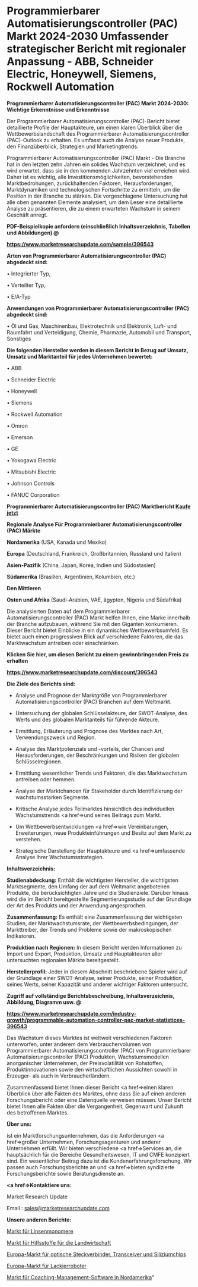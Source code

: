 # Programmierbarer Automatisierungscontroller (PAC) Markt 2024-2030 Umfassender strategischer Bericht mit regionaler Anpassung - ABB, Schneider Electric, Honeywell, Siemens, Rockwell Automation

<strong>Programmierbarer Automatisierungscontroller (PAC) Markt 2024-2030: Wichtige Erkenntnisse und Erkenntnisse</strong>

Der Programmierbarer Automatisierungscontroller (PAC)-Bericht bietet detaillierte Profile der Hauptakteure, um einen klaren Überblick über die Wettbewerbslandschaft des Programmierbarer Automatisierungscontroller (PAC)-Outlook zu erhalten. Es umfasst auch die Analyse neuer Produkte, den Finanzüberblick, Strategien und Marketingtrends.

Programmierbarer Automatisierungscontroller (PAC) Markt - Die Branche hat in den letzten zehn Jahren ein solides Wachstum verzeichnet, und es wird erwartet, dass sie in den kommenden Jahrzehnten viel erreichen wird. Daher ist es wichtig, alle Investitionsmöglichkeiten, bevorstehenden Marktbedrohungen, zurückhaltenden Faktoren, Herausforderungen, Marktdynamiken und technologischen Fortschritte zu ermitteln, um die Position in der Branche zu stärken. Die vorgeschlagene Untersuchung hat alle oben genannten Elemente analysiert, um dem Leser eine detaillierte Analyse zu präsentieren, die zu einem erwarteten Wachstum in seinem Geschäft anregt.



<strong><b>PDF-Beispielkopie anfordern (einschließlich Inhaltsverzeichnis, Tabellen und Abbildungen) @ </b></strong>

<strong><a href=https://www.marketresearchupdate.com/sample/396543>

<strong>https://www.marketresearchupdate.com/sample/396543</u></a></strong></strong>



<strong>Arten von Programmierbarer Automatisierungscontroller (PAC) abgedeckt sind:</strong>

• Integrierter Typ,

• Verteilter Typ,

• E/A-Typ



<strong>Anwendungen von Programmierbarer Automatisierungscontroller (PAC) abgedeckt sind:</strong>

• Öl und Gas, Maschinenbau, Elektrotechnik und Elektronik, Luft- und Raumfahrt und Verteidigung, Chemie, Pharmazie, Automobil und Transport, Sonstiges



<strong>Die folgenden Hersteller werden in diesem Bericht in Bezug auf Umsatz, Umsatz und Marktanteil für jedes Unternehmen bewertet:</strong>

• ABB

• Schneider Electric

• Honeywell

• Siemens

• Rockwell Automation

• Omron

• Emerson

• GE

• Yokogawa Electric

• Mitsubishi Electric

• Johnson Controls

• FANUC Corporation



<strong>Programmierbarer Automatisierungscontroller (PAC) Marktbericht <a href=https://www.marketresearchupdate.com/buynow/396543>Kaufe jetzt</a></strong>



<strong>Regionale Analyse Für Programmierbarer Automatisierungscontroller (PAC) Märkte</strong>



<strong>Nordamerika</strong> (USA, Kanada und Mexiko)



<strong>Europa</strong> (Deutschland, Frankreich, Großbritannien, Russland und Italien)



<strong>Asien-Pazifik</strong> (China, Japan, Korea, Indien und Südostasien)



<strong>Südamerika</strong> (Brasilien, Argentinien, Kolumbien, etc.)



<strong>Den Mittleren</strong> 

<strong>Osten und Afrika</strong> (Saudi-Arabien, VAE, ägypten, Nigeria und Südafrika)

Die analysierten Daten auf dem Programmierbarer Automatisierungscontroller (PAC) Markt helfen Ihnen, eine Marke innerhalb der Branche aufzubauen, während Sie mit den Giganten konkurrieren. Dieser Bericht bietet Einblicke in ein dynamisches Wettbewerbsumfeld. Es bietet auch einen progressiven Blick auf verschiedene Faktoren, die das Marktwachstum antreiben oder einschränken.



<strong>Klicken Sie hier, um diesen Bericht zu einem gewinnbringenden Preis zu erhalten
</strong>

<strong><a href=https://www.marketresearchupdate.com/discount/396543>https://www.marketresearchupdate.com/discount/396543</b></u></strong></a>



<strong>Die Ziele des Berichts sind:</strong>

- Analyse und Prognose der Marktgröße von Programmierbarer Automatisierungscontroller (PAC) Branchen auf dem Weltmarkt.

- Untersuchung der globalen Schlüsselakteure, der SWOT-Analyse, des Werts und des globalen Marktanteils für führende Akteure.

- Ermittlung, Erläuterung und Prognose des Marktes nach Art, Verwendungszweck und Region.

- Analyse des Marktpotenzials und -vorteils, der Chancen und Herausforderungen, der Beschränkungen und Risiken der globalen Schlüsselregionen.

- Ermittlung wesentlicher Trends und Faktoren, die das Marktwachstum antreiben oder hemmen.

- Analyse der Marktchancen für Stakeholder durch Identifizierung der wachstumsstarken Segmente.

- Kritische Analyse jedes Teilmarktes hinsichtlich des individuellen Wachstumstrends <a href=>und</a> seines Beitrags zum Markt.

- Um Wettbewerbsentwicklungen <a href=>wie</a> Vereinbarungen, Erweiterungen, neue Produkteinführungen und Besitz auf dem Markt zu verstehen.

- Strategische Darstellung der Hauptakteure und <a href=>umfas</a>sende Analyse ihrer Wachstumsstrategien.



<strong>Inhaltsverzeichnis:</strong>



<strong>Studienabdeckung:</strong> Enthält die wichtigsten Hersteller, die wichtigsten Marktsegmente, den Umfang der auf dem Weltmarkt angebotenen Produkte, die berücksichtigten Jahre und die Studienziele. Darüber hinaus wird die im Bericht bereitgestellte Segmentierungsstudie auf der Grundlage der Art des Produkts und der Anwendung angesprochen.



<strong>Zusammenfassung:</strong> Es enthält eine Zusammenfassung der wichtigsten Studien, der Marktwachstumsrate, der Wettbewerbsbedingungen, der Markttreiber, der Trends und Probleme sowie der makroskopischen Indikatoren.



<strong>Produktion nach Regionen:</strong> In diesem Bericht werden Informationen zu Import und Export, Produktion, Umsatz und Hauptakteuren aller untersuchten regionalen Märkte bereitgestellt.



<strong>Herstellerprofil:</strong> Jeder in diesem Abschnitt beschriebene Spieler wird auf der Grundlage einer SWOT-Analyse, seiner Produkte, seiner Produktion, seines Werts, seiner Kapazität und anderer wichtiger Faktoren untersucht.



<strong><b>Zugriff auf vollständige Berichtsbeschreibung, Inhaltsverzeichnis, Abbildung, Diagramm usw. @ </b></strong>

<strong><a href=https://www.marketresearchupdate.com/industry-growth/programmable-automation-controller-pac-market-statistices-396543>https://www.marketresearchupdate.com/industry-growth/programmable-automation-controller-pac-market-statistices-396543</a></strong>

Das Wachstum dieses Marktes ist weltweit verschiedenen Faktoren unterworfen, unter anderem dem Verbrauchervolumen von Programmierbarer Automatisierungscontroller (PAC) von Programmierbarer Automatisierungscontroller (PAC) Produkten, Wachstumsmodellen anorganischer Unternehmen, der Preisvolatilität von Rohstoffen, Produktinnovationen sowie den wirtschaftlichen Aussichten sowohl in Erzeuger- als auch in Verbraucherländern.

Zusammenfassend bietet Ihnen dieser Bericht <a href=>einen</a> klaren Überblick über alle Fakten des Marktes, ohne dass Sie auf einen anderen Forschungsbericht oder eine Datenquelle verweisen müssen. Unser Bericht bietet Ihnen alle Fakten über die Vergangenheit, Gegenwart und Zukunft des betroffenen Marktes.



<strong>Über uns:</strong>

 ist ein Marktforschungsunternehmen, das die Anforderungen <a href=>großer</a> Unternehmen, Forschungsagenturen und anderer Unternehmen erfüllt. Wir bieten verschiedene <a href=>Services</a> an, die hauptsächlich für die Bereiche Gesundheitswesen, IT und CMFE konzipiert sind. Ein wesentlicher Beitrag dazu ist die Kundenerfahrungsforschung. Wir passen auch Forschungsberichte an und <a href=>bieten</a> syndizierte Forschungsberichte sowie Beratungsdienste an.



<strong><a href=>Kontaktiere uns:</a></strong>

Market Research Update

Email : sales@marketresearchupdate.com



<strong>Unsere anderen Berichte:</strong>

<a href=https://www.linkedin.com/pulse/lens-monomer-market-size-analysis-leading-manufacturers>Markt für Linsenmonomere</a>

<a href=https://www.linkedin.com/pulse/agriculture-utility-adjuvants-market-size-trends>Markt für Hilfsstoffe für die Landwirtschaft</a>

<a href=https://www.linkedin.com/pulse/europe-optical-connectors-transceivers-silicon-chips-market>Europa-Markt für optische Steckverbinder, Transceiver und Siliziumchips</a>

<a href=https://www.linkedin.com/pulse/europe-painting-robots-market-future-demand>Europa-Markt für Lackierroboter</a>

<a href=https://www.linkedin.com/pulse/north-america-coaching-management-softwaremarket-see-h1nrf/>Markt für Coaching-Management-Software in Nordamerika</a>"

